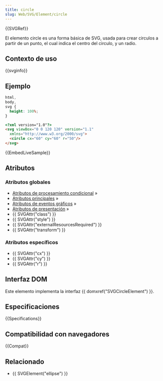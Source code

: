 ```yaml
---
title: circle
slug: Web/SVG/Element/circle
---
```


{{SVGRef}}

El elemento circle es una forma básica de SVG, usada para crear circulos a partir de un punto, el cual indica el centro del circulo, y un radio.

## Contexto de uso

{{svginfo}}

## Ejemplo

```css hidden
html,
body,
svg {
  height: 100%;
}
```

```html
<?xml version="1.0"?>
<svg viewBox="0 0 120 120" version="1.1"
  xmlns="http://www.w3.org/2000/svg">
  <circle cx="60" cy="60" r="50"/>
</svg>
```

{{EmbedLiveSample}}

## Atributos

### Atributos globales

- [Atributos de procesamiento condicional](/en/SVG/Attribute#ConditionalProccessing) »
- [Atributos principales](/en/SVG/Attribute#Core) »
- [Atributos de eventos gráficos](/en/SVG/Attribute#GraphicalEvent) »
- [Atributos de presentación](/en/SVG/Attribute#Presentation) »
- {{ SVGAttr("class") }}
- {{ SVGAttr("style") }}
- {{ SVGAttr("externalResourcesRequired") }}
- {{ SVGAttr("transform") }}

### Atributos específicos

- {{ SVGAttr("cx") }}
- {{ SVGAttr("cy") }}
- {{ SVGAttr("r") }}

## Interfaz DOM

Este elemento implementa la interfaz {{ domxref("SVGCircleElement") }}.

## Especificaciones

{{Specifications}}

## Compatibilidad con navegadores

{{Compat}}

## Relacionado

- {{ SVGElement("ellipse") }}
